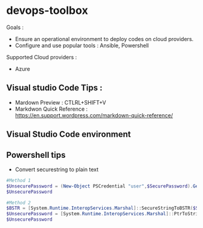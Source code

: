 # devops-toolbox

Goals :  
* Ensure an operational environment to deploy codes on cloud providers.  
* Configure and use popular tools : Ansible, Powershell

Supported Cloud providers :
* Azure



## Visual studio Code Tips :
* Mardown Preview : CTLRL+SHIFT+V
* Markdwon Quick Reference : https://en.support.wordpress.com/markdown-quick-reference/  

## Visual Studio Code environment  


## Powershell tips
* Convert securestring to plain text  
```powershell
#Method 1
$UnsecurePassword = (New-Object PSCredential "user",$SecurePassword).GetNetworkCredential().Password  
$UnsecurePassword

#Method 2
$BSTR = [System.Runtime.InteropServices.Marshal]::SecureStringToBSTR($SecurePassword)
$UnsecurePassword = [System.Runtime.InteropServices.Marshal]::PtrToStringAuto($BSTR)
$UnsecurePassword
```
